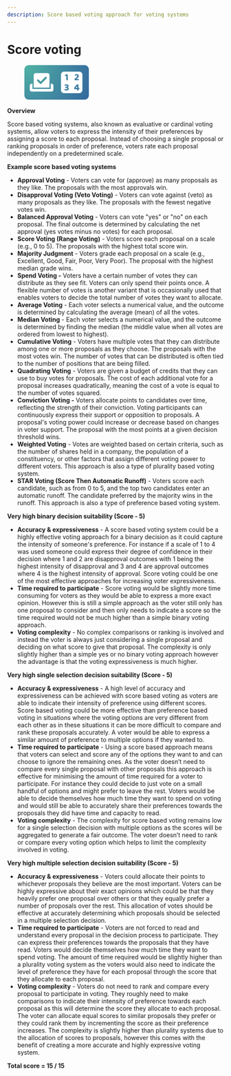 ```yaml
---
description: Score based voting approach for voting systems
---
```


# Score voting

<div align="left"><figure><img src="../../.gitbook/assets/score-voting.png" alt="" width="150"><figcaption></figcaption></figure></div>

**Overview**

Score based voting systems, also known as evaluative or cardinal voting systems, allow voters to express the intensity of their preferences by assigning a score to each proposal. Instead of choosing a single proposal or ranking proposals in order of preference, voters rate each proposal independently on a predetermined scale.



**Example score based voting systems**

* **Approval Voting** - Voters can vote for (approve) as many proposals as they like. The proposals with the most approvals win.
* **Disapproval Voting (Veto Voting)** - Voters can vote against (veto) as many proposals as they like. The proposals with the fewest negative votes win.
* **Balanced Approval Voting** - Voters can vote "yes" or "no" on each proposal. The final outcome is determined by calculating the net approval (yes votes minus no votes) for each proposal.
* **Score Voting (Range Voting)** - Voters score each proposal on a scale (e.g., 0 to 5). The proposals with the highest total score win.
* **Majority Judgment** - Voters grade each proposal on a scale (e.g., Excellent, Good, Fair, Poor, Very Poor). The proposal with the highest median grade wins.
* **Spend Voting -** Voters have a certain number of votes they can distribute as they see fit. Voters can only spend their points once. A flexible number of votes is another variant that is occasionally used that enables voters to decide the total number of votes they want to allocate.
* **Average Voting** - Each voter selects a numerical value, and the outcome is determined by calculating the average (mean) of all the votes.
* **Median Voting** - Each voter selects a numerical value, and the outcome is determined by finding the median (the middle value when all votes are ordered from lowest to highest).
* **Cumulative Voting** - Voters have multiple votes that they can distribute among one or more proposals as they choose. The proposals with the most votes win. The number of votes that can be distributed is often tied to the number of positions that are being filled.
* **Quadrating Voting** - Voters are given a budget of credits that they can use to buy votes for proposals. The cost of each additional vote for a proposal increases quadratically, meaning the cost of a vote is equal to the number of votes squared.
* **Conviction Voting -** Voters allocate points to candidates over time, reflecting the strength of their conviction. Voting participants can continuously express their support or opposition to proposals. A proposal's voting power could increase or decrease based on changes in voter support. The proposal with the most points at a given decision threshold wins.
* **Weighted Voting** - Votes are weighted based on certain criteria, such as the number of shares held in a company, the population of a constituency, or other factors that assign different voting power to different voters. This approach is also a type of plurality based voting system.
* **STAR Voting (Score Then Automatic Runoff)** - Voters score each candidate, such as from 0 to 5, and the top two candidates enter an automatic runoff. The candidate preferred by the majority wins in the runoff. This approach is also a type of preference based voting system.



**Very high binary decision suitability (Score - 5)**

* **Accuracy & expressiveness** - A score based voting system could be a highly effective voting approach for a binary decision as it could capture the intensity of someone's preference. For instance if a scale of 1 to 4 was used someone could express their degree of confidence in their decision where 1 and 2 are disapproval outcomes with 1 being the highest intensity of disapproval and 3 and 4 are approval outcomes where 4 is the highest intensity of approval. Score voting could be one of the most effective approaches for increasing voter expressiveness.
* **Time required to participate** - Score voting would be slightly more time consuming for voters as they would be able to express a more exact opinion. However this is still a simple approach as the voter still only has one proposal to consider and then only needs to indicate a score so the time required would not be much higher than a simple binary voting approach.
* **Voting complexity** - No complex comparisons or ranking is involved and instead the voter is always just considering a single proposal and deciding on what score to give that proposal. The complexity is only slightly higher than a simple yes or no binary voting approach however the advantage is that the voting expressiveness is much higher.



**Very high single selection decision suitability (Score - 5)**

* **Accuracy & expressiveness** - A high level of accuracy and expressiveness can be achieved with score based voting as voters are able to indicate their intensity of preference using different scores. Score based voting could be more effective than preference based voting in situations where the voting options are very different from each other as in these situations it can be more difficult to compare and rank these proposals accurately. A voter would be able to express a similar amount of preference to multiple options if they wanted to.
* **Time required to participate** - Using a score based approach means that voters can select and score any of the options they want to and can choose to ignore the remaining ones. As the voter doesn’t need to compare every single proposal with other proposals this approach is effective for minimising the amount of time required for a voter to participate. For instance they could decide to just vote on a small handful of options and might prefer to leave the rest. Voters would be able to decide themselves how much time they want to spend on voting and would still be able to accurately share their preferences towards the proposals they did have time and capacity to read.
* **Voting complexity** - The complexity for score based voting remains low for a single selection decision with multiple options as the scores will be aggregated to generate a fair outcome. The voter doesn’t need to rank or compare every voting option which helps to limit the complexity involved in voting.



**Very high multiple selection decision suitability (Score - 5)**

* **Accuracy & expressiveness** - Voters could allocate their points to whichever proposals they believe are the most important. Voters can be highly expressive about their exact opinions which could be that they heavily prefer one proposal over others or that they equally prefer a number of proposals over the rest. This allocation of votes should be effective at accurately determining which proposals should be selected in a multiple selection decision.
* **Time required to participate** - Voters are not forced to read and understand every proposal in the decision process to participate. They can express their preferences towards the proposals that they have read. Voters would decide themselves how much time they want to spend voting. The amount of time required would be slightly higher than a plurality voting system as the voters would also need to indicate the level of preference they have for each proposal through the score that they allocate to each proposal.
* **Voting complexity** - Voters do not need to rank and compare every proposal to participate in voting. They roughly need to make comparisons to indicate their intensity of preference towards each proposal as this will determine the score they allocate to each proposal. The voter can allocate equal scores to similar proposals they prefer or they could rank them by incrementing the score as their preference increases. The complexity is slightly higher than plurality systems due to the allocation of scores to proposals, however this comes with the benefit of creating a more accurate and highly expressive voting system.



**Total score = 15 / 15**
